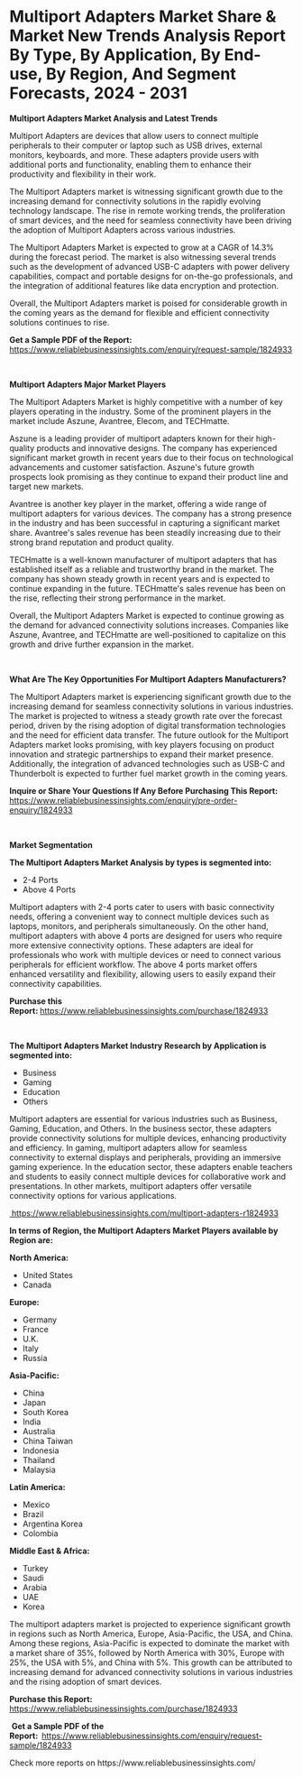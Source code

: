 <p><h1>Multiport Adapters Market Share & Market New Trends Analysis Report By Type, By Application, By End-use, By Region, And Segment Forecasts, 2024 - 2031</h1></p><p><strong>Multiport Adapters Market Analysis and Latest Trends</strong></p>
<p><p>Multiport Adapters are devices that allow users to connect multiple peripherals to their computer or laptop such as USB drives, external monitors, keyboards, and more. These adapters provide users with additional ports and functionality, enabling them to enhance their productivity and flexibility in their work.</p><p>The Multiport Adapters market is witnessing significant growth due to the increasing demand for connectivity solutions in the rapidly evolving technology landscape. The rise in remote working trends, the proliferation of smart devices, and the need for seamless connectivity have been driving the adoption of Multiport Adapters across various industries.</p><p>The Multiport Adapters Market is expected to grow at a CAGR of 14.3% during the forecast period. The market is also witnessing several trends such as the development of advanced USB-C adapters with power delivery capabilities, compact and portable designs for on-the-go professionals, and the integration of additional features like data encryption and protection.</p><p>Overall, the Multiport Adapters market is poised for considerable growth in the coming years as the demand for flexible and efficient connectivity solutions continues to rise.</p></p>
<p><strong>Get a Sample PDF of the Report:&nbsp;</strong> <a href="https://www.reliablebusinessinsights.com/enquiry/request-sample/1824933">https://www.reliablebusinessinsights.com/enquiry/request-sample/1824933</a></p>
<p>&nbsp;</p>
<p><strong>Multiport Adapters Major Market Players</strong></p>
<p><p>The Multiport Adapters Market is highly competitive with a number of key players operating in the industry. Some of the prominent players in the market include Aszune, Avantree, Elecom, and TECHmatte.</p><p>Aszune is a leading provider of multiport adapters known for their high-quality products and innovative designs. The company has experienced significant market growth in recent years due to their focus on technological advancements and customer satisfaction. Aszune's future growth prospects look promising as they continue to expand their product line and target new markets.</p><p>Avantree is another key player in the market, offering a wide range of multiport adapters for various devices. The company has a strong presence in the industry and has been successful in capturing a significant market share. Avantree's sales revenue has been steadily increasing due to their strong brand reputation and product quality.</p><p>TECHmatte is a well-known manufacturer of multiport adapters that has established itself as a reliable and trustworthy brand in the market. The company has shown steady growth in recent years and is expected to continue expanding in the future. TECHmatte's sales revenue has been on the rise, reflecting their strong performance in the market.</p><p>Overall, the Multiport Adapters Market is expected to continue growing as the demand for advanced connectivity solutions increases. Companies like Aszune, Avantree, and TECHmatte are well-positioned to capitalize on this growth and drive further expansion in the market.</p></p>
<p>&nbsp;</p>
<p><strong>What Are The Key Opportunities For Multiport Adapters Manufacturers?</strong></p>
<p><p>The Multiport Adapters market is experiencing significant growth due to the increasing demand for seamless connectivity solutions in various industries. The market is projected to witness a steady growth rate over the forecast period, driven by the rising adoption of digital transformation technologies and the need for efficient data transfer. The future outlook for the Multiport Adapters market looks promising, with key players focusing on product innovation and strategic partnerships to expand their market presence. Additionally, the integration of advanced technologies such as USB-C and Thunderbolt is expected to further fuel market growth in the coming years.</p></p>
<p><strong>Inquire or Share Your Questions If Any Before Purchasing This Report:</strong> <a href="https://www.reliablebusinessinsights.com/enquiry/pre-order-enquiry/1824933">https://www.reliablebusinessinsights.com/enquiry/pre-order-enquiry/1824933</a></p>
<p>&nbsp;</p>
<p><strong>Market Segmentation</strong></p>
<p><strong>The Multiport Adapters Market Analysis by types is segmented into:</strong></p>
<p><ul><li>2-4 Ports</li><li>Above 4 Ports</li></ul></p>
<p><p>Multiport adapters with 2-4 ports cater to users with basic connectivity needs, offering a convenient way to connect multiple devices such as laptops, monitors, and peripherals simultaneously. On the other hand, multiport adapters with above 4 ports are designed for users who require more extensive connectivity options. These adapters are ideal for professionals who work with multiple devices or need to connect various peripherals for efficient workflow. The above 4 ports market offers enhanced versatility and flexibility, allowing users to easily expand their connectivity capabilities.</p></p>
<p><strong>Purchase this Report:&nbsp;</strong><a href="https://www.reliablebusinessinsights.com/purchase/1824933">https://www.reliablebusinessinsights.com/purchase/1824933</a></p>
<p>&nbsp;</p>
<p><strong>The Multiport Adapters Market Industry Research by Application is segmented into:</strong></p>
<p><ul><li>Business</li><li>Gaming</li><li>Education</li><li>Others</li></ul></p>
<p><p>Multiport adapters are essential for various industries such as Business, Gaming, Education, and Others. In the business sector, these adapters provide connectivity solutions for multiple devices, enhancing productivity and efficiency. In gaming, multiport adapters allow for seamless connectivity to external displays and peripherals, providing an immersive gaming experience. In the education sector, these adapters enable teachers and students to easily connect multiple devices for collaborative work and presentations. In other markets, multiport adapters offer versatile connectivity options for various applications.</p></p>
<p><a href="https://www.reliablebusinessinsights.com/multiport-adapters-r1824933">&nbsp;https://www.reliablebusinessinsights.com/multiport-adapters-r1824933</a></p>
<p><strong>In terms of Region, the Multiport Adapters Market Players available by Region are:</strong></p>
<p>
    <p> <strong> North America: </strong>
        <ul>
            <li>United States</li>
            <li>Canada</li>
        </ul>
        </p> 
    <p> <strong> Europe: </strong>
        <ul>
            <li>Germany</li>
            <li>France</li>
            <li>U.K.</li>
            <li>Italy</li>
            <li>Russia</li>
        </ul>
        </p> 
    <p> <strong> Asia-Pacific: </strong>
        <ul>
            <li>China</li>
            <li>Japan</li>
            <li>South Korea</li>
            <li>India</li>
            <li>Australia</li>
            <li>China Taiwan</li>
            <li>Indonesia</li>
            <li>Thailand</li>
            <li>Malaysia</li>
        </ul>
        </p> 
    <p> <strong> Latin America: </strong>
        <ul>
            <li>Mexico</li>
            <li>Brazil</li>
            <li>Argentina Korea</li>
            <li>Colombia</li>
        </ul>
        </p> 
    <p> <strong> Middle East & Africa: </strong>
        <ul>
            <li>Turkey</li>
            <li>Saudi</li>
            <li>Arabia</li>
            <li>UAE</li>
            <li>Korea</li>
        </ul>
    </p>
    </p>
<p><p>The multiport adapters market is projected to experience significant growth in regions such as North America, Europe, Asia-Pacific, the USA, and China. Among these regions, Asia-Pacific is expected to dominate the market with a market share of 35%, followed by North America with 30%, Europe with 25%, the USA with 5%, and China with 5%. This growth can be attributed to increasing demand for advanced connectivity solutions in various industries and the rising adoption of smart devices.</p></p>
<p><strong>Purchase this Report: </strong><a href="https://www.reliablebusinessinsights.com/purchase/1824933">https://www.reliablebusinessinsights.com/purchase/1824933</a></p>
<p>&nbsp;<strong>Get a Sample PDF of the Report:&nbsp;&nbsp;</strong><a href="https://www.reliablebusinessinsights.com/enquiry/request-sample/1824933">https://www.reliablebusinessinsights.com/enquiry/request-sample/1824933</a></p>
<p><strong></strong></p>
<p>Check more reports on https://www.reliablebusinessinsights.com/</p>